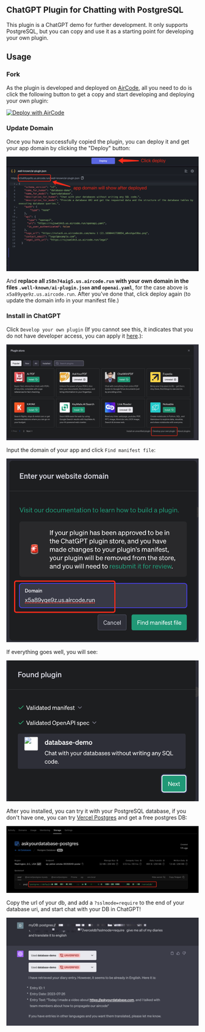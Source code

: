 ## ChatGPT Plugin for Chatting with PostgreSQL

This plugin is a ChatGPT demo for further development. It only supports PostgreSQL, but you can copy and use it as a starting point for developing your own plugin. 

## Usage

### Fork

As the plugin is developed and deployed on [AirCode](https://aircode.io/), all you need to do is click the following button to get a copy and start developing and deploying your own plugin:

[![Deploy with AirCode](https://aircode.io/aircode-deploy-button.svg)](https://aircode.io/dashboard?owner=AirCodeLabs&repo=aircode&branch=main&path=examples%2Fchatgpt-plugin&appname=DatabaseQuery)

### Update Domain

Once you have successfully copied the plugin, you can deploy it and get your app domain by clicking the "Deploy" button: 

![Alt text](https://github.com/AirCodeLabs/aircode/blob/chatgpt/examples/chatGPT-plugin/image.png?raw%253Dtrue)

And **replace all `z58n74aig5.us.aircode.run` with your own domain in the files `.well-known/ai-plugin.json` and `openai.yaml`**, for the case above is `x5a89yqe9z.us.aircode.run`. After you've done that, click deploy again (to update the domain info in your manifest file.)

### Install in ChatGPT 

Click `Develop your own plugin` (If you cannot see this, it indicates that you do not have developer access, you can apply it [here](https://openai.com/waitlist/plugins).):

![Alt text](https://github.com/AirCodeLabs/aircode/blob/chatgpt/examples/chatGPT-plugin/image-1.png?raw%253Dtrue) 

Input the domain of your app and click `Find manifest file`: 

![Alt text](https://github.com/AirCodeLabs/aircode/blob/chatgpt/examples/chatGPT-plugin/image-2.png?raw%25253Dtrue)

If everything goes well, you will see:

![Alt text](https://github.com/AirCodeLabs/aircode/blob/chatgpt/examples/chatGPT-plugin/image-3.png?raw%25253Dtrue)

After you installed, you can try it with your PostgreSQL database, if you don't have one, you can try [Vercel Postgres](https://vercel.com/storage/postgres) and get a free postgres DB:

![Alt text](https://github.com/AirCodeLabs/aircode/blob/chatgpt/examples/chatGPT-plugin/image-4.png?raw%25253Dtrue)

Copy the url of your db, and add a `?sslmode=require` to the end of your database uri, and start chat with your DB in ChatGPT!

![Alt text](https://github.com/AirCodeLabs/aircode/blob/chatgpt/examples/chatGPT-plugin/image-5.png?raw%25253Dtrue)